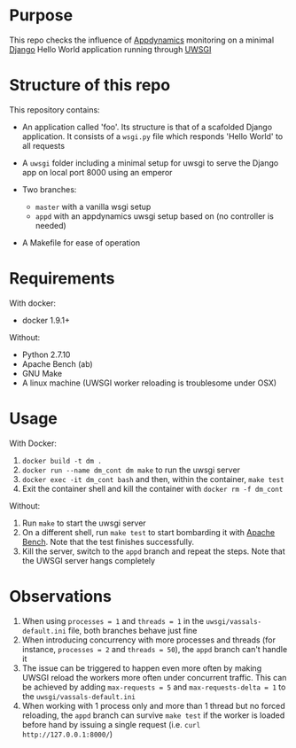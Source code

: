 Purpose
========

This repo checks the influence of [Appdynamics](https://www.appdynamics.com/)
monitoring on a minimal [Django](https://www.djangoproject.com/) Hello World
application running through
[UWSGI](https://uwsgi-docs.readthedocs.org/en/latest/)

Structure of this repo
=======================

This repository contains:

* An application called 'foo'. Its structure is that of a scafolded Django
  application. It consists of a `wsgi.py` file which responds 'Hello World' to
  all requests

* A `uwsgi` folder including a minimal setup for uwsgi to serve the Django app
  on local port 8000 using an emperor

* Two branches:
    * `master` with a vanilla wsgi setup
    * `appd` with an appdynamics uwsgi setup based on (no controller is needed)

* A Makefile for ease of operation

Requirements
============

With docker:

* docker 1.9.1+

Without:

* Python 2.7.10
* Apache Bench (ab)
* GNU Make
* A linux machine (UWSGI worker reloading is troublesome under OSX)

Usage
======

With Docker:

1. `docker build -t dm .`
2. `docker run --name dm_cont dm make` to run the uwsgi server
3. `docker exec -it dm_cont bash` and then, within the container, `make test`
4. Exit the container shell and kill the container with `docker rm -f dm_cont`

Without:

1. Run `make` to start the uwsgi server
2. On a different shell, run `make test` to start bombarding it with [Apache
   Bench](https://httpd.apache.org/docs/2.2/programs/ab.html). Note that the
   test finishes successfully.
3. Kill the server, switch to the `appd` branch and repeat the steps. Note that
   the UWSGI server hangs completely


Observations
============

1. When using `processes = 1` and `threads = 1` in the
   `uwsgi/vassals-default.ini` file, both branches behave just fine
2. When introducing concurrency with more processes and threads (for instance,
   `processes = 2` and `threads = 50`), the `appd` branch can't handle it
3. The issue can be triggered to happen even more often by making UWSGI reload
   the workers more often under concurrent traffic. This can be achieved by
   adding `max-requests = 5` and `max-requests-delta = 1` to the
   `uwsgi/vassals-default.ini`
4. When working with 1 process only and more than 1 thread but no forced
   reloading, the `appd` branch can survive `make test` if the worker is loaded
   before hand by issuing a single request (i.e. `curl http://127.0.0.1:8000/`)
